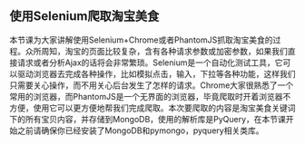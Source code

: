 ## 使用Selenium爬取淘宝美食

本节课为大家讲解使用Selenium+Chrome或者PhantomJS抓取淘宝美食的过程。众所周知，淘宝的页面比较复杂，含有各种请求参数或加密参数，如果我们直接请求或者分析Ajax的话将会非常繁琐。Selenium是一个自动化测试工具，它可以驱动浏览器去完成各种操作，比如模拟点击，输入，下拉等各种功能，这样我们只需要关心操作，而不用关心后台发生了怎样的请求。Chrome大家很熟悉了一个常用的浏览器，而PhantomJS是一个无界面的浏览器，毕竟爬取时开着浏览器不方便，使用它可以更方便地帮我们完成爬取。本次要爬取的内容是淘宝美食关键词下的所有宝贝内容，并存储到MongoDB，使用的解析库是PyQuery，在本节课开始之前请确保你已经安装了MongoDB和pymongo，pyquery相关类库。
